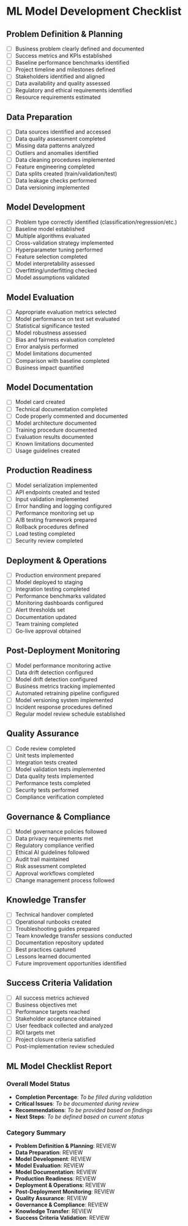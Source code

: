 # ML Model Development Checklist

## Problem Definition & Planning
- [ ] Business problem clearly defined and documented
- [ ] Success metrics and KPIs established
- [ ] Baseline performance benchmarks identified
- [ ] Project timeline and milestones defined
- [ ] Stakeholders identified and aligned
- [ ] Data availability and quality assessed
- [ ] Regulatory and ethical requirements identified
- [ ] Resource requirements estimated

## Data Preparation
- [ ] Data sources identified and accessed
- [ ] Data quality assessment completed
- [ ] Missing data patterns analyzed
- [ ] Outliers and anomalies identified
- [ ] Data cleaning procedures implemented
- [ ] Feature engineering completed
- [ ] Data splits created (train/validation/test)
- [ ] Data leakage checks performed
- [ ] Data versioning implemented

## Model Development
- [ ] Problem type correctly identified (classification/regression/etc.)
- [ ] Baseline model established
- [ ] Multiple algorithms evaluated
- [ ] Cross-validation strategy implemented
- [ ] Hyperparameter tuning performed
- [ ] Feature selection completed
- [ ] Model interpretability assessed
- [ ] Overfitting/underfitting checked
- [ ] Model assumptions validated

## Model Evaluation
- [ ] Appropriate evaluation metrics selected
- [ ] Model performance on test set evaluated
- [ ] Statistical significance tested
- [ ] Model robustness assessed
- [ ] Bias and fairness evaluation completed
- [ ] Error analysis performed
- [ ] Model limitations documented
- [ ] Comparison with baseline completed
- [ ] Business impact quantified

## Model Documentation
- [ ] Model card created
- [ ] Technical documentation completed
- [ ] Code properly commented and documented
- [ ] Model architecture documented
- [ ] Training procedure documented
- [ ] Evaluation results documented
- [ ] Known limitations documented
- [ ] Usage guidelines created

## Production Readiness
- [ ] Model serialization implemented
- [ ] API endpoints created and tested
- [ ] Input validation implemented
- [ ] Error handling and logging configured
- [ ] Performance monitoring set up
- [ ] A/B testing framework prepared
- [ ] Rollback procedures defined
- [ ] Load testing completed
- [ ] Security review completed

## Deployment & Operations
- [ ] Production environment prepared
- [ ] Model deployed to staging
- [ ] Integration testing completed
- [ ] Performance benchmarks validated
- [ ] Monitoring dashboards configured
- [ ] Alert thresholds set
- [ ] Documentation updated
- [ ] Team training completed
- [ ] Go-live approval obtained

## Post-Deployment Monitoring
- [ ] Model performance monitoring active
- [ ] Data drift detection configured
- [ ] Model drift detection configured
- [ ] Business metrics tracking implemented
- [ ] Automated retraining pipeline configured
- [ ] Model versioning system implemented
- [ ] Incident response procedures defined
- [ ] Regular model review schedule established

## Quality Assurance
- [ ] Code review completed
- [ ] Unit tests implemented
- [ ] Integration tests created
- [ ] Model validation tests implemented
- [ ] Data quality tests implemented
- [ ] Performance tests completed
- [ ] Security tests performed
- [ ] Compliance verification completed

## Governance & Compliance
- [ ] Model governance policies followed
- [ ] Data privacy requirements met
- [ ] Regulatory compliance verified
- [ ] Ethical AI guidelines followed
- [ ] Audit trail maintained
- [ ] Risk assessment completed
- [ ] Approval workflows completed
- [ ] Change management process followed

## Knowledge Transfer
- [ ] Technical handover completed
- [ ] Operational runbooks created
- [ ] Troubleshooting guides prepared
- [ ] Team knowledge transfer sessions conducted
- [ ] Documentation repository updated
- [ ] Best practices captured
- [ ] Lessons learned documented
- [ ] Future improvement opportunities identified

## Success Criteria Validation
- [ ] All success metrics achieved
- [ ] Business objectives met
- [ ] Performance targets reached
- [ ] Stakeholder acceptance obtained
- [ ] User feedback collected and analyzed
- [ ] ROI targets met
- [ ] Project closure criteria satisfied
- [ ] Post-implementation review scheduled

## ML Model Checklist Report

### Overall Model Status
- **Completion Percentage**: _To be filled during validation_
- **Critical Issues**: _To be documented during review_
- **Recommendations**: _To be provided based on findings_
- **Next Steps**: _To be defined based on current status_

### Category Summary
- **Problem Definition & Planning**: REVIEW
- **Data Preparation**: REVIEW
- **Model Development**: REVIEW
- **Model Evaluation**: REVIEW
- **Model Documentation**: REVIEW
- **Production Readiness**: REVIEW
- **Deployment & Operations**: REVIEW
- **Post-Deployment Monitoring**: REVIEW
- **Quality Assurance**: REVIEW
- **Governance & Compliance**: REVIEW
- **Knowledge Transfer**: REVIEW
- **Success Criteria Validation**: REVIEW